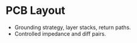 # PCB Layout
- Grounding strategy, layer stacks, return paths.
- Controlled impedance and diff pairs.
